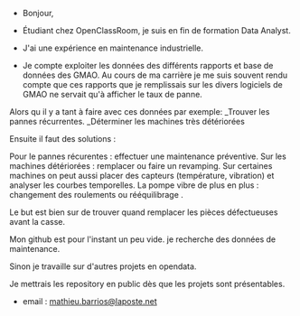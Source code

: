 - Bonjour,

- Étudiant chez OpenClassRoom, je suis en fin de formation Data Analyst.
- J'ai une expérience en maintenance industrielle.
- Je compte exploiter les données des différents rapports et base de données des GMAO.
Au cours de ma carrière je me suis souvent rendu compte que ces rapports que je remplissais sur les divers logiciels de GMAO ne servait qu'à afficher le taux de panne.


Alors qu il y a tant à faire avec ces données par exemple: 
  _Trouver les pannes récurrentes.
  _Déterminer les machines très détériorées

Ensuite il faut des solutions :

Pour le pannes récurentes : effectuer une maintenance préventive.
Sur les machines détériorées : remplacer ou faire un revamping. 
Sur certaines machines on peut aussi placer des capteurs (température, vibration) et analyser les courbes temporelles.
La pompe vibre de plus en plus : changement des roulements ou rééquilibrage .

Le but est bien sur de trouver quand remplacer les pièces défectueuses avant la casse.

Mon github est pour l'instant un peu vide. je recherche des données de maintenance.

Sinon je travaille sur d'autres projets en opendata.

Je mettrais les repository en public dès que les projets sont présentables. 

- email : mathieu.barrios@laposte.net

<!---
noobold/noobold is a ✨ special ✨ repository because its `README.md` (this file) appears on your GitHub profile.
You can click the Preview link to take a look at your changes.
--->
